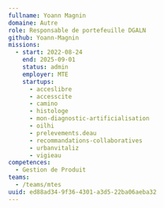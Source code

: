 ```yaml
---
fullname: Yoann Magnin
domaine: Autre
role: Responsable de portefeuille DGALN
github: Yoann-Magnin
missions:
  - start: 2022-08-24
    end: 2025-09-01
    status: admin
    employer: MTE
    startups:
      - acceslibre
      - accesscite
      - camino
      - histologe
      - mon-diagnostic-artificialisation
      - oilhi
      - prelevements.deau
      - recommandations-collaboratives
      - urbanvitaliz
      - vigieau
competences:
  - Gestion de Produit
teams:
  - /teams/mtes
uuid: ed88ad34-9f36-4301-a3d5-22ba06aeba32
---
```

